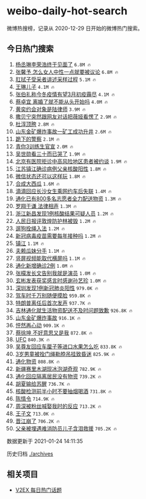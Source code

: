 # weibo-daily-hot-search

微博热搜榜，记录从 2020-12-29 日开始的微博热门搜索。

## 今日热门搜索

<!-- BEGIN -->

1. [杨丞琳李荣浩终于见面了](https://s.weibo.com/weibo?q=%23%E6%9D%A8%E4%B8%9E%E7%90%B3%E6%9D%8E%E8%8D%A3%E6%B5%A9%E7%BB%88%E4%BA%8E%E8%A7%81%E9%9D%A2%E4%BA%86%23&Refer=top) `6.8M 🔥`
1. [张馨予 怎么女人中性一点就要被议论](https://s.weibo.com/weibo?q=%E5%BC%A0%E9%A6%A8%E4%BA%88%20%E6%80%8E%E4%B9%88%E5%A5%B3%E4%BA%BA%E4%B8%AD%E6%80%A7%E4%B8%80%E7%82%B9%E5%B0%B1%E8%A6%81%E8%A2%AB%E8%AE%AE%E8%AE%BA&Refer=top) `6.8M 🔥`
1. [肛拭子受采者讲述采样过程](https://s.weibo.com/weibo?q=%23%E8%82%9B%E6%8B%AD%E5%AD%90%E5%8F%97%E9%87%87%E8%80%85%E8%AE%B2%E8%BF%B0%E9%87%87%E6%A0%B7%E8%BF%87%E7%A8%8B%23&Refer=top) `5.1M 🔥`
1. [王琳儿子](https://s.weibo.com/weibo?q=%23%E7%8E%8B%E7%90%B3%E5%84%BF%E5%AD%90%23&Refer=top) `4.1M 🔥`
1. [张伯礼称今冬疫情有望3月初疫霾尽](https://s.weibo.com/weibo?q=%23%E5%BC%A0%E4%BC%AF%E7%A4%BC%E7%A7%B0%E4%BB%8A%E5%86%AC%E7%96%AB%E6%83%85%E6%9C%89%E6%9C%9B3%E6%9C%88%E5%88%9D%E7%96%AB%E9%9C%BE%E5%B0%BD%23&Refer=top) `4.1M 🔥`
1. [蔡卓宜 离婚了就不能从头开始吗](https://s.weibo.com/weibo?q=%E8%94%A1%E5%8D%93%E5%AE%9C%20%E7%A6%BB%E5%A9%9A%E4%BA%86%E5%B0%B1%E4%B8%8D%E8%83%BD%E4%BB%8E%E5%A4%B4%E5%BC%80%E5%A7%8B%E5%90%97&Refer=top) `4.0M 🔥`
1. [黄奕约会对象是陆律师](https://s.weibo.com/weibo?q=%23%E9%BB%84%E5%A5%95%E7%BA%A6%E4%BC%9A%E5%AF%B9%E8%B1%A1%E6%98%AF%E9%99%86%E5%BE%8B%E5%B8%88%23&Refer=top) `3.9M 🔥`
1. [撒贝宁突然跟网友对话把薇娅看愣了](https://s.weibo.com/weibo?q=%23%E6%92%92%E8%B4%9D%E5%AE%81%E7%AA%81%E7%84%B6%E8%B7%9F%E7%BD%91%E5%8F%8B%E5%AF%B9%E8%AF%9D%E6%8A%8A%E8%96%87%E5%A8%85%E7%9C%8B%E6%84%A3%E4%BA%86%23&Refer=top) `2.9M 🔥`
1. [杜淳顶胯](https://s.weibo.com/weibo?q=%23%E6%9D%9C%E6%B7%B3%E9%A1%B6%E8%83%AF%23&Refer=top) `2.8M 🔥`
1. [山东金矿爆炸事故一矿工成功升井](https://s.weibo.com/weibo?q=%23%E5%B1%B1%E4%B8%9C%E9%87%91%E7%9F%BF%E7%88%86%E7%82%B8%E4%BA%8B%E6%95%85%E4%B8%80%E7%9F%BF%E5%B7%A5%E6%88%90%E5%8A%9F%E5%8D%87%E4%BA%95%23&Refer=top) `2.6M 🔥`
1. [跪下的警察](https://s.weibo.com/weibo?q=%23%E8%B7%AA%E4%B8%8B%E7%9A%84%E8%AD%A6%E5%AF%9F%23&Refer=top) `2.1M 🔥`
1. [青你3训练生官宣](https://s.weibo.com/weibo?q=%E9%9D%92%E4%BD%A03%E8%AE%AD%E7%BB%83%E7%94%9F%E5%AE%98%E5%AE%A3&Refer=top) `2.0M 🔥`
1. [吴世勋看三十而已哭了](https://s.weibo.com/weibo?q=%23%E5%90%B4%E4%B8%96%E5%8B%8B%E7%9C%8B%E4%B8%89%E5%8D%81%E8%80%8C%E5%B7%B2%E5%93%AD%E4%BA%86%23&Refer=top) `1.9M 🔥`
1. [北京有医院拒诊中高风险地区患者被约谈](https://s.weibo.com/weibo?q=%23%E5%8C%97%E4%BA%AC%E6%9C%89%E5%8C%BB%E9%99%A2%E6%8B%92%E8%AF%8A%E4%B8%AD%E9%AB%98%E9%A3%8E%E9%99%A9%E5%9C%B0%E5%8C%BA%E6%82%A3%E8%80%85%E8%A2%AB%E7%BA%A6%E8%B0%88%23&Refer=top) `1.9M 🔥`
1. [江苏镇江确诊病例父亲核酸阳性](https://s.weibo.com/weibo?q=%23%E6%B1%9F%E8%8B%8F%E9%95%87%E6%B1%9F%E7%A1%AE%E8%AF%8A%E7%97%85%E4%BE%8B%E7%88%B6%E4%BA%B2%E6%A0%B8%E9%85%B8%E9%98%B3%E6%80%A7%23&Refer=top) `1.8M 🔥`
1. [微信状态还可以这样玩](https://s.weibo.com/weibo?q=%23%E5%BE%AE%E4%BF%A1%E7%8A%B6%E6%80%81%E8%BF%98%E5%8F%AF%E4%BB%A5%E8%BF%99%E6%A0%B7%E7%8E%A9%23&Refer=top) `1.8M 🔥`
1. [合成大西瓜](https://s.weibo.com/weibo?q=%23%E5%90%88%E6%88%90%E5%A4%A7%E8%A5%BF%E7%93%9C%23&Refer=top) `1.6M 🔥`
1. [滴滴回应长沙女生乘网约车后失联](https://s.weibo.com/weibo?q=%23%E6%BB%B4%E6%BB%B4%E5%9B%9E%E5%BA%94%E9%95%BF%E6%B2%99%E5%A5%B3%E7%94%9F%E4%B9%98%E7%BD%91%E7%BA%A6%E8%BD%A6%E5%90%8E%E5%A4%B1%E8%81%94%23&Refer=top) `1.4M 🔥`
1. [通化已有800多名志愿者全力配送物资](https://s.weibo.com/weibo?q=%23%E9%80%9A%E5%8C%96%E5%B7%B2%E6%9C%89800%E5%A4%9A%E5%90%8D%E5%BF%97%E6%84%BF%E8%80%85%E5%85%A8%E5%8A%9B%E9%85%8D%E9%80%81%E7%89%A9%E8%B5%84%23&Refer=top) `1.3M 🔥`
1. [罗翔于谦 法律相声](https://s.weibo.com/weibo?q=%E7%BD%97%E7%BF%94%E4%BA%8E%E8%B0%A6%20%E6%B3%95%E5%BE%8B%E7%9B%B8%E5%A3%B0&Refer=top) `1.3M 🔥`
1. [浙江新昌发现1例核酸结果可疑人员](https://s.weibo.com/weibo?q=%23%E6%B5%99%E6%B1%9F%E6%96%B0%E6%98%8C%E5%8F%91%E7%8E%B01%E4%BE%8B%E6%A0%B8%E9%85%B8%E7%BB%93%E6%9E%9C%E5%8F%AF%E7%96%91%E4%BA%BA%E5%91%98%23&Refer=top) `1.2M 🔥`
1. [人民日报评敦煌防护林被毁](https://s.weibo.com/weibo?q=%23%E4%BA%BA%E6%B0%91%E6%97%A5%E6%8A%A5%E8%AF%84%E6%95%A6%E7%85%8C%E9%98%B2%E6%8A%A4%E6%9E%97%E8%A2%AB%E6%AF%81%23&Refer=top) `1.2M 🔥`
1. [遛狗拴绳入法](https://s.weibo.com/weibo?q=%23%E9%81%9B%E7%8B%97%E6%8B%B4%E7%BB%B3%E5%85%A5%E6%B3%95%23&Refer=top) `1.2M 🔥`
1. [新冠病毒疫苗需要每年接种吗](https://s.weibo.com/weibo?q=%23%E6%96%B0%E5%86%A0%E7%97%85%E6%AF%92%E7%96%AB%E8%8B%97%E9%9C%80%E8%A6%81%E6%AF%8F%E5%B9%B4%E6%8E%A5%E7%A7%8D%E5%90%97%23&Refer=top) `1.2M 🔥`
1. [镇江](https://s.weibo.com/weibo?q=%E9%95%87%E6%B1%9F&Refer=top) `1.1M 🔥`
1. [夫赖瓜妹分手](https://s.weibo.com/weibo?q=%23%E5%A4%AB%E8%B5%96%E7%93%9C%E5%A6%B9%E5%88%86%E6%89%8B%23&Refer=top) `1.1M 🔥`
1. [竖屏视频能取代横屏吗](https://s.weibo.com/weibo?q=%23%E7%AB%96%E5%B1%8F%E8%A7%86%E9%A2%91%E8%83%BD%E5%8F%96%E4%BB%A3%E6%A8%AA%E5%B1%8F%E5%90%97%23&Refer=top) `1.1M 🔥`
1. [通化新增确诊2例](https://s.weibo.com/weibo?q=%23%E9%80%9A%E5%8C%96%E6%96%B0%E5%A2%9E%E7%A1%AE%E8%AF%8A2%E4%BE%8B%23&Refer=top) `1.0M 🔥`
1. [张檬发长文告别我就是演员](https://s.weibo.com/weibo?q=%23%E5%BC%A0%E6%AA%AC%E5%8F%91%E9%95%BF%E6%96%87%E5%91%8A%E5%88%AB%E6%88%91%E5%B0%B1%E6%98%AF%E6%BC%94%E5%91%98%23&Refer=top) `1.0M 🔥`
1. [玄彬发表获奖感言时感谢孙艺珍](https://s.weibo.com/weibo?q=%E7%8E%84%E5%BD%AC%E5%8F%91%E8%A1%A8%E8%8E%B7%E5%A5%96%E6%84%9F%E8%A8%80%E6%97%B6%E6%84%9F%E8%B0%A2%E5%AD%99%E8%89%BA%E7%8F%8D&Refer=top) `1.0M 🔥`
1. [深圳发现1例新冠肺炎阳性](https://s.weibo.com/weibo?q=%23%E6%B7%B1%E5%9C%B3%E5%8F%91%E7%8E%B01%E4%BE%8B%E6%96%B0%E5%86%A0%E8%82%BA%E7%82%8E%E9%98%B3%E6%80%A7%23&Refer=top) `979.0K 🔥`
1. [驾车时千万别随便摸脸](https://s.weibo.com/weibo?q=%23%E9%A9%BE%E8%BD%A6%E6%97%B6%E5%8D%83%E4%B8%87%E5%88%AB%E9%9A%8F%E4%BE%BF%E6%91%B8%E8%84%B8%23&Refer=top) `959.8K 🔥`
1. [特朗普离任后首次发声](https://s.weibo.com/weibo?q=%23%E7%89%B9%E6%9C%97%E6%99%AE%E7%A6%BB%E4%BB%BB%E5%90%8E%E9%A6%96%E6%AC%A1%E5%8F%91%E5%A3%B0%23&Refer=top) `937.7K 🔥`
1. [吉林通化就生活物资配送不及时问题致歉](https://s.weibo.com/weibo?q=%23%E5%90%89%E6%9E%97%E9%80%9A%E5%8C%96%E5%B0%B1%E7%94%9F%E6%B4%BB%E7%89%A9%E8%B5%84%E9%85%8D%E9%80%81%E4%B8%8D%E5%8F%8A%E6%97%B6%E9%97%AE%E9%A2%98%E8%87%B4%E6%AD%89%23&Refer=top) `926.8K 🔥`
1. [山东金矿爆炸事故](https://s.weibo.com/weibo?q=%E5%B1%B1%E4%B8%9C%E9%87%91%E7%9F%BF%E7%88%86%E7%82%B8%E4%BA%8B%E6%95%85&Refer=top) `916.1K 🔥`
1. [怦然再心动](https://s.weibo.com/weibo?q=%E6%80%A6%E7%84%B6%E5%86%8D%E5%BF%83%E5%8A%A8&Refer=top) `909.1K 🔥`
1. [蔡徐坤 不好意思又是我](https://s.weibo.com/weibo?q=%E8%94%A1%E5%BE%90%E5%9D%A4%20%E4%B8%8D%E5%A5%BD%E6%84%8F%E6%80%9D%E5%8F%88%E6%98%AF%E6%88%91&Refer=top) `872.8K 🔥`
1. [UFC](https://s.weibo.com/weibo?q=UFC&Refer=top) `840.3K 🔥`
1. [吴尊友回应车厘子等进口水果怎么吃](https://s.weibo.com/weibo?q=%23%E5%90%B4%E5%B0%8A%E5%8F%8B%E5%9B%9E%E5%BA%94%E8%BD%A6%E5%8E%98%E5%AD%90%E7%AD%89%E8%BF%9B%E5%8F%A3%E6%B0%B4%E6%9E%9C%E6%80%8E%E4%B9%88%E5%90%83%23&Refer=top) `833.8K 🔥`
1. [3岁男童被拴门绳勒脖吊挂致昏迷](https://s.weibo.com/weibo?q=%233%E5%B2%81%E7%94%B7%E7%AB%A5%E8%A2%AB%E6%8B%B4%E9%97%A8%E7%BB%B3%E5%8B%92%E8%84%96%E5%90%8A%E6%8C%82%E8%87%B4%E6%98%8F%E8%BF%B7%23&Refer=top) `825.9K 🔥`
1. [通化物资](https://s.weibo.com/weibo?q=%E9%80%9A%E5%8C%96%E7%89%A9%E8%B5%84&Refer=top) `808.8K 🔥`
1. [新疆赛里木湖现冰泡湖奇观](https://s.weibo.com/weibo?q=%23%E6%96%B0%E7%96%86%E8%B5%9B%E9%87%8C%E6%9C%A8%E6%B9%96%E7%8E%B0%E5%86%B0%E6%B3%A1%E6%B9%96%E5%A5%87%E8%A7%82%23&Refer=top) `782.9K 🔥`
1. [通化回应隔离居民没有物资](https://s.weibo.com/weibo?q=%23%E9%80%9A%E5%8C%96%E5%9B%9E%E5%BA%94%E9%9A%94%E7%A6%BB%E5%B1%85%E6%B0%91%E6%B2%A1%E6%9C%89%E7%89%A9%E8%B5%84%23&Refer=top) `739.2K 🔥`
1. [胡夏输给苏醒](https://s.weibo.com/weibo?q=%23%E8%83%A1%E5%A4%8F%E8%BE%93%E7%BB%99%E8%8B%8F%E9%86%92%23&Refer=top) `736.7K 🔥`
1. [核酸检测前半小时不要抽烟喝酒](https://s.weibo.com/weibo?q=%23%E6%A0%B8%E9%85%B8%E6%A3%80%E6%B5%8B%E5%89%8D%E5%8D%8A%E5%B0%8F%E6%97%B6%E4%B8%8D%E8%A6%81%E6%8A%BD%E7%83%9F%E5%96%9D%E9%85%92%23&Refer=top) `731.8K 🔥`
1. [陈情令](https://s.weibo.com/weibo?q=%E9%99%88%E6%83%85%E4%BB%A4&Refer=top) `714.9K 🔥`
1. [周深被粉丝喊娶我时的反应](https://s.weibo.com/weibo?q=%23%E5%91%A8%E6%B7%B1%E8%A2%AB%E7%B2%89%E4%B8%9D%E5%96%8A%E5%A8%B6%E6%88%91%E6%97%B6%E7%9A%84%E5%8F%8D%E5%BA%94%23&Refer=top) `713.2K 🔥`
1. [王子文](https://s.weibo.com/weibo?q=%E7%8E%8B%E5%AD%90%E6%96%87&Refer=top) `713.0K 🔥`
1. [晋江崩了](https://s.weibo.com/weibo?q=%23%E6%99%8B%E6%B1%9F%E5%B4%A9%E4%BA%86%23&Refer=top) `706.2K 🔥`
1. [父亲被埋遇难消防员儿子含泪救援](https://s.weibo.com/weibo?q=%23%E7%88%B6%E4%BA%B2%E8%A2%AB%E5%9F%8B%E9%81%87%E9%9A%BE%E6%B6%88%E9%98%B2%E5%91%98%E5%84%BF%E5%AD%90%E5%90%AB%E6%B3%AA%E6%95%91%E6%8F%B4%23&Refer=top) `705.2K 🔥`

数据更新于 2021-01-24 14:11:35

<!-- END -->

历史归档 [./archives](./archives)

## 相关项目

- [V2EX 每日热门话题](https://github.com/realLeonardo/v2ex-daily-hot-topic)
